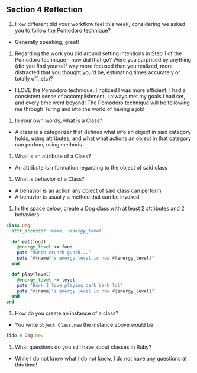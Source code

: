 ## Section 4 Reflection

1. How different did your workflow feel this week, considering we asked you to follow the Pomodoro technique?
  - Generally speaking, great!

1. Regarding the work you did around setting intentions in Step 1 of the Pomodoro technique - how did that go? Were you surprised by anything (did you find yourself way more focused than you realized, more distracted that you thought you'd be, estimating times accurately or totally off, etc)?
  - I LOVE the Pomodoro technique. I noticed I was more efficient, I had a consistent sense of accomplishment, I always met my goals I had set, and every time went beyond! The Pomodoro technique will be following me through Turing and into the world of having a job!

1. In your own words, what is a Class?
  - A class is a categorizer that defines what info an object in said category holds, using attributes, and what what actions an object in that category can perfom, using methods.

1. What is an attribute of a Class?
  - An attribute is information regarding to the object of said class

1. What is behavior of a Class?
  - A behavior is an action any object of said class can perform
  - A behavior is usually a method that can be invoked

1. In the space below, create a Dog class with at least 2 attributes and 2 behaviors:

```rb
class Dog
  attr_accessor :name, :energy_level

  def eat(food)
    @energy_level += food
    puts "Munch crunch gunch..."
    puts "#{name}'s energy level is now #{energy_level}"
  end

  def play(level)
    @energy_level -= level
    puts "Bark I love playing bark bark lol"
    puts "#{name}'s energy level is now #{energy_level}"
  end
end

```

1. How do you create an instance of a class?

  - You write `object Class.new` the instance above would be:
  ```ruby
  fido = Dog.new
  ```

1. What questions do you still have about classes in Ruby?

  - While I do not know what I do not know, I do not have any questions at this time!
